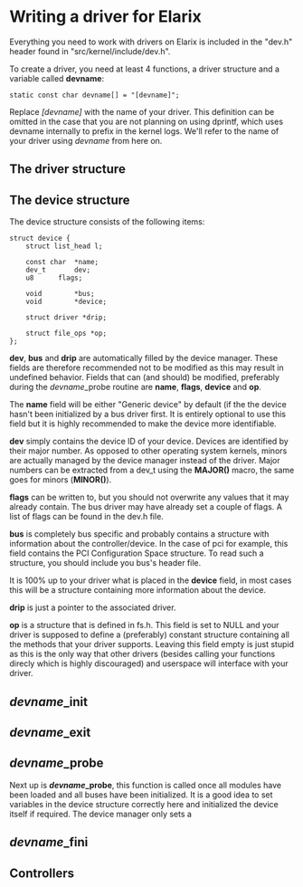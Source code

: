 # Writing a driver for Elarix

Everything you need to work with drivers on Elarix is included in the "dev.h"
header found in "src/kernel/include/dev.h".

To create a driver, you need at least 4 functions, a driver structure and a
variable called __devname__:

	static const char devname[] = "[devname]";

Replace *[devname]* with the name of your driver. This definition can be omitted
in the case that you are not planning on using dprintf, which uses devname
internally to prefix in the kernel logs. We'll refer to the name of your driver
using *devname* from here on.

## The driver structure


## The device structure

The device structure consists of the following items:

	struct device {
		struct list_head l;

		const char	*name;
		dev_t		dev;
		u8		flags;

		void		*bus;
		void		*device;

		struct driver *drip;

		struct file_ops *op;
	};

__dev__, __bus__ and __drip__ are automatically filled by
the device manager. These fields are therefore recommended not to be modified as
this may result in undefined behavior. Fields that can (and should) be modified,
preferably during the *devname*\_probe routine are __name__, __flags__,
__device__ and __op__.

The __name__ field will be either "Generic device" by default (if the the device
hasn't been initialized by a bus driver first. It is entirely optional to use
this field but it is highly recommended to make the device more identifiable.

__dev__ simply contains the device ID of your device. Devices are identified by
their major number. As opposed to other operating system kernels, minors are
actually managed by the device manager instead of the driver.
Major numbers can be extracted from a dev_t using the __MAJOR()__ macro,
the same goes for minors (__MINOR()__).

__flags__ can be written to, but you should not overwrite any values that it
may already contain. The bus driver may have already set a couple of flags.
A list of flags can be found in the dev.h file.

__bus__ is completely bus specific and probably contains a structure with
information about the controller/device.
In the case of pci for example, this field contains the PCI Configuration Space
structure. To read such a structure, you should include you bus's header file.

It is 100% up to your driver what is placed in the __device__ field, in most
cases this will be a structure containing more information about the device.

__drip__ is just a pointer to the associated driver.

__op__ is a structure that is defined in fs.h. This field is set to NULL and
your driver is supposed to define a (preferably) constant structure containing
all the methods that your driver supports. Leaving this field empty is just
stupid as this is the only way that other drivers (besides calling your
functions direcly which is highly discouraged) and userspace will interface
with your driver.


## *devname*\_init


## *devname*\_exit


## *devname*\_probe

Next up is __*devname*\_probe__, this function is called once all modules have
been loaded and all buses have been initialized. It is a good idea to set
variables in the device structure correctly here and initialized the device
itself if required.
The device manager only sets a


## *devname*\_fini


## Controllers
